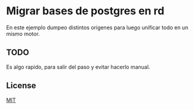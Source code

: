 # Migrar bases de postgres en rd

En este ejemplo dumpeo distintos origenes para luego unificar todo en un mismo motor.



## TODO

Es algo rapido, para salir del paso y evitar hacerlo manual.

## License
[MIT](https://choosealicense.com/licenses/mit/)